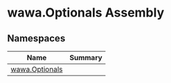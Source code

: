 # wawa\.Optionals Assembly



## Namespaces

| Name | Summary |
|------|---------|
| [wawa\.Optionals](./wawa.Optionals/wawa.Optionals.md) |  |

